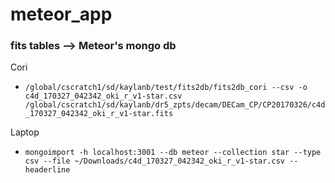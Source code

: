 # meteor_app

### fits tables --> Meteor's mongo db
Cori
* `/global/cscratch1/sd/kaylanb/test/fits2db/fits2db_cori --csv -o c4d_170327_042342_oki_r_v1-star.csv /global/cscratch1/sd/kaylanb/dr5_zpts/decam/DECam_CP/CP20170326/c4d_170327_042342_oki_r_v1-star.fits` 

Laptop
* `mongoimport -h localhost:3001 --db meteor --collection star --type csv --file ~/Downloads/c4d_170327_042342_oki_r_v1-star.csv --headerline`
